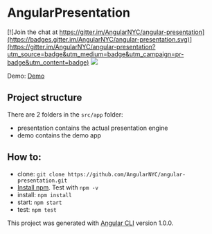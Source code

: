 # AngularPresentation

[![Join the chat at https://gitter.im/AngularNYC/angular-presentation](https://badges.gitter.im/AngularNYC/angular-presentation.svg)](https://gitter.im/AngularNYC/angular-presentation?utm_source=badge&utm_medium=badge&utm_campaign=pr-badge&utm_content=badge)
<a href="https://codeclimate.com/github/nycJSorg/angular-presentation/coverage"><img src="https://codeclimate.com/github/nycJSorg/angular-presentation/badges/coverage.svg" /></a>

Demo: [Demo](https://angular-presentation.firebaseapp.com/)

## Project structure
There are 2 folders in the `src/app` folder:

* presentation contains the actual presentation engine
* demo contains the demo app


## How to: 
- clone: `git clone https://github.com/AngularNYC/angular-presentation.git`
- [Install npm](https://nodejs.org/en/download/). Test with `npm -v`
- install: `npm install`
- start: `npm start`
- test: `npm test`

This project was generated with [Angular CLI](https://github.com/angular/angular-cli) version 1.0.0.
